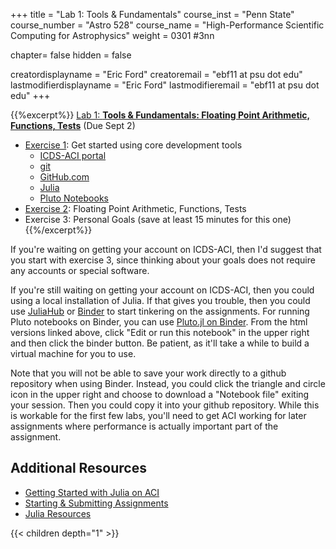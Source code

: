 +++
title = "Lab 1: Tools & Fundamentals"
course_inst = "Penn State"
course_number = "Astro 528"
course_name = "High-Performance Scientific Computing for Astrophysics"
weight = 0301  #3nn

chapter= false
hidden = false

creatordisplayname = "Eric Ford"
creatoremail = "ebf11 at psu dot edu"
lastmodifierdisplayname = "Eric Ford"
lastmodifieremail = "ebf11 at psu dot edu"
+++


{{%excerpt%}}
[Lab 1: **Tools & Fundamentals: Floating Point Arithmetic, Functions, Tests**](https://github.com/PsuAstro528/lab1-start)
(Due Sept 2)

- [Exercise 1](https://psuastro528.github.io/lab1-start/ex1.html): Get started using core development tools
    + [ICDS-ACI portal](http://portal.aci.ics.psu.edu/)
    + [git](https://try.github.io/)
    + [GitHub.com](https://github.com)
    + [Julia](https://julialang.org/)
    + [Pluto Notebooks](https://github.com/fonsp/Pluto.jl)
- [Exercise 2](https://psuastro528.github.io/lab1-start/ex2.html): Floating Point Arithmetic, Functions, Tests
- Exercise 3: Personal Goals (save at least 15 minutes for this one)
{{%/excerpt%}}

If you're waiting on getting your account on ICDS-ACI, then I'd suggest that you start with exercise 3, since thinking about your goals does not require any accounts or special software.

If you're still waiting on getting your account on ICDS-ACI, then you could using a local installation of Julia.
If that gives you trouble, then you could use [JuliaHub](https://juliahub.com/) or [Binder](https://mybinder.org) to start tinkering on the assignments.    For running Pluto notebooks on Binder, you can use [Pluto.jl on Binder](https://pluto-on-binder.glitch.me/).  From the html versions linked above, click "Edit or run this notebook" in the upper right and then click the binder button.  Be patient, as it'll take a while to build a virtual machine for you to use.

Note that you will not be able to save your work directly to a github repository when using Binder.  Instead, you could click the triangle and circle icon in the upper right and choose to download a "Notebook file" exiting your session.  Then you could copy it into your github repository.  While this is workable for the first few labs, you'll need to get ACI working for later assignments where performance is actually important part of the assignment.

## Additional Resources
- [Getting Started with Julia on ACI](/tips/aci)
- [Starting & Submitting Assignments](/tips/submitting)
- [Julia Resources](/resources/julia)


{{< children depth="1" >}}
